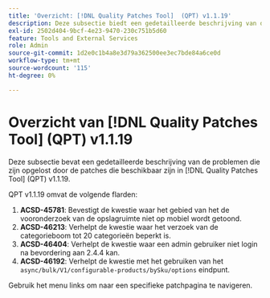```yaml
---
title: 'Overzicht: [!DNL Quality Patches Tool]  (QPT) v1.1.19'
description: Deze subsectie biedt een gedetailleerde beschrijving van de problemen die zijn opgelost door de patches die beschikbaar zijn in  [!DNL Quality Patches Tool]  (QPT) v1.1.19.
exl-id: 2502d404-9bcf-4e23-9470-230c751b5d60
feature: Tools and External Services
role: Admin
source-git-commit: 1d2e0c1b4a8e3d79a362500ee3ec7bde84a6ce0d
workflow-type: tm+mt
source-wordcount: '115'
ht-degree: 0%

---
```


# Overzicht van [!DNL Quality Patches Tool] (QPT) v1.1.19

Deze subsectie bevat een gedetailleerde beschrijving van de problemen die zijn opgelost door de patches die beschikbaar zijn in [!DNL Quality Patches Tool] (QPT) v1.1.19.

QPT v1.1.19 omvat de volgende flarden:

1. **ACSD-45781**: Bevestigt de kwestie waar het gebied van het de vooronderzoek van de opslagruimte niet op mobiel wordt getoond.
1. **ACSD-46213**: Verhelpt de kwestie waar het verzoek van de categorieboom tot 20 categorieën beperkt is.
1. **ACSD-46404**: Verhelpt de kwestie waar een admin gebruiker niet login na bevordering aan 2.4.4 kan.
1. **ACSD-46192**: Verhelpt de kwestie met het gebruiken van het `async/bulk/V1/configurable-products/bySku/options` eindpunt.

Gebruik het menu links om naar een specifieke patchpagina te navigeren.
